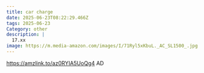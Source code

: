 ```yaml
---
title: car charge
date: 2025-06-23T08:22:29.466Z
tags: 2025-06-23
Category: other
description: |
  17.xx
image: https://m.media-amazon.com/images/I/71Ryl5xKbuL._AC_SL1500_.jpg
---
```

https://amzlink.to/az0RYIA5UoQg4
AD